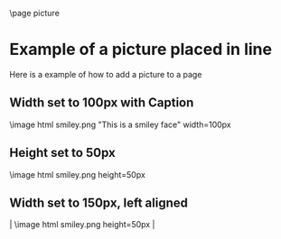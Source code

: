 \page picture
# Example of a picture placed in line

Here is a example of how to add a picture to a page 

## Width set to 100px with Caption

\image html smiley.png "This is a smiley face" width=100px

## Height set to 50px

\image html smiley.png height=50px

## Width set to 150px, left aligned

| \image html smiley.png height=50px |

